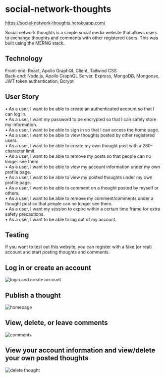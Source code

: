 # social-network-thoughts  

https://social-network-thoughts.herokuapp.com/  

Social network thoughts is a simple social media website that allows users to exchange thoughts and comments with other registered users. This was built using the MERNG stack.

## Technology 

Front-end: React, Apollo GraphQL Client, Tailwind CSS  
Back-end: Node.js, Apollo GraphQL Server, Express, MongoDB, Mongoose, JWT token authentication, Bcrypt  

## User Story
•	As a user, I want to be able to create an authenticated account so that I can log in.  
•	As a user, I want my password to be encrypted so that I can safely store my information.  
•	As a user, I want to be able to sign in so that I can access the home page.  
•	As a user, I want to be able to view thoughts posted by other registered users.  
•	As a user, I want to be able to create my own thought post with a 280-character limit.  
•	As a user, I want to be able to remove my posts so that people can no longer see them.  
•	As a user, I want to be able to view my account information under my own profile page.  
•	As a user, I want to be able to view my posted thoughts under my own profile page.  
•	As a user, I want to be able to comment on a thought posted by myself or others.  
•	As a user, I want to be able to remove my comment/comments under a thought post so that people can no longer see them.  
•	As a user, I want my session to expire within a certain time frame for extra safety precautions.   
•	As a user, I want to be able to log out of my account.  

## Testing
If you want to test out this website, you can register with a fake (or real) account and start posting thoughts and comments.  

## Log in or create an account  
![login and create account](https://user-images.githubusercontent.com/111620893/208137548-3d5a2eae-d84f-47d6-81be-d1cdff6d68d9.gif)  

## Publish a thought  
![homepage](https://user-images.githubusercontent.com/111620893/208138508-f44ad31d-c841-485a-9865-dab4d54c5a33.gif)  

## View, delete, or leave comments   
![comments](https://user-images.githubusercontent.com/111620893/208138797-6e6aaa1d-5d4f-48ca-8483-e19db6dc3da8.gif)  

## View your account information and view/delete your own posted thoughts  
![delete thought](https://user-images.githubusercontent.com/111620893/208139251-dcc9a4b5-a2db-4a0a-bc92-4167e5d43c37.gif)  
